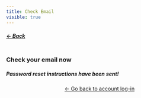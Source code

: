 ```yaml
---
title: Check Email
visible: true
---
```


<div class="row">
<div class="container-fluid">
<h5 class="pull-left ml-4 mt-4"><a href="../pages.html">← Back</a></h5>
</div>
</div>
</div>


<div class="row">
<div class="col-12">
<div class="bg-white shadow w-23 center p-4">

<div align="center" class="mb-5 mt-4">
  <img src="../../assets/placeholders/blue_avatar.png" alt="" class="img-fluid">
</div>

<h3 class="text-center"><strong>Check your email now</strong></h3>
<h5 class="text-center mt-3">Password reset instructions have been sent!</h5>

<div class="mt-4 mb-4 pt-4 pb-4" align="center">
    <a href="/user-login.html">← Go back to account log-in</a>
</div>

</div>
</div>
</div>